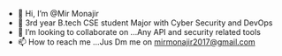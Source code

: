 - 👋 Hi, I’m @Mir Monajir
- 👀 3rd year B.tech CSE student Major with Cyber Security and DevOps
- 💞️ I’m looking to collaborate on ...Any API and security related tools
- 📫 How to reach me ...Jus Dm me on mirmonajir2017@gmail.com

<!---
MirMonajir244/MirMonajir244 is a ✨ special ✨ repository because its `README.md` (this file) appears on your GitHub profile.
You can click the Preview link to take a look at your changes.
--->
